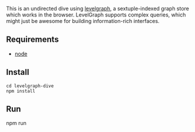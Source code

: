 This is an undirected dive using [levelgraph](https://github.com/mcollina/levelgraph), a sextuple-indexed graph store which works in the browser. LevelGraph supports complex queries, which might just be awesome for building information-rich interfaces.

## Requirements

 * [node](http://nodejs.org)

## Install

```
cd levelgraph-dive
npm install
```

## Run

npm run